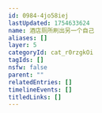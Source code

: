 ```yaml
---
id: 0984-4jo58iej
lastUpdated: 1754633624
name: 酒店厕所刷出另一个自己
aliases: []
layer: 5
categoryId: cat_r0rzgkOi
tagIds: []
nsfw: false
parent: ""
relatedEntries: []
timelineEvents: []
titledLinks: []
---
```


